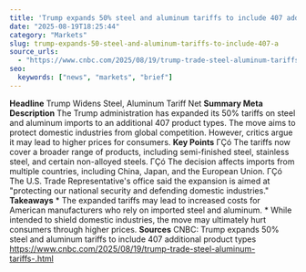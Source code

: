 ```yaml
---
title: 'Trump expands 50% steel and aluminum tariffs to include 407 additional product types'
date: "2025-08-19T18:25:44"
category: "Markets"
slug: trump-expands-50-steel-and-aluminum-tariffs-to-include-407-a
source_urls:
  - "https://www.cnbc.com/2025/08/19/trump-trade-steel-aluminum-tariffs-.html"
seo:
  keywords: ["news", "markets", "brief"]
---
```

**Headline** Trump Widens Steel, Aluminum Tariff Net  **Summary Meta Description** The Trump administration has expanded its 50% tariffs on steel and aluminum imports to an additional 407 product types. The move aims to protect domestic industries from global competition. However, critics argue it may lead to higher prices for consumers.  **Key Points**  ΓÇó The tariffs now cover a broader range of products, including semi-finished steel, stainless steel, and certain non-alloyed steels. ΓÇó The decision affects imports from multiple countries, including China, Japan, and the European Union. ΓÇó The U.S. Trade Representative's office said the expansion is aimed at "protecting our national security and defending domestic industries."  **Takeaways**  * The expanded tariffs may lead to increased costs for American manufacturers who rely on imported steel and aluminum. * While intended to shield domestic industries, the move may ultimately hurt consumers through higher prices.  **Sources** CNBC: Trump expands 50% steel and aluminum tariffs to include 407 additional product types https://www.cnbc.com/2025/08/19/trump-trade-steel-aluminum-tariffs-.html 
